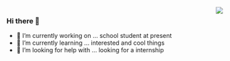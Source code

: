 <img align="right" src="https://github-readme-stats.vercel.app/api?username=tuchg&show_icons=true&icon_color=805AD5&text_color=718096&bg_color=ffffff&hide_title=true" />

### Hi there 👋
- 🔭 I’m currently working on ...   school student at present
- 🌱 I’m currently learning ...   interested and cool things
- 🤔 I’m looking for help with ...  looking for a internship

